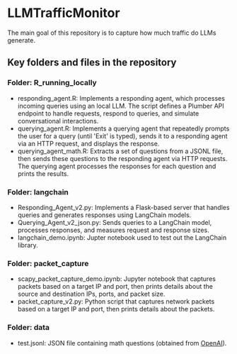# LLMTrafficMonitor 
The main goal of this repository is to capture how much traffic do LLMs generate. 

## Key folders and files in the repository
### Folder: R_running_locally
- responding_agent.R: Implements a responding agent, which processes incoming queries using an local LLM. The script defines a Plumber API endpoint to handle requests, respond to queries, and simulate conversational interactions.
- querying_agent.R: Implements a querying agent that repeatedly prompts the user for a query (until 'Exit' is typed), sends it to a responding agent via an HTTP request, and displays the response.
- querying_agent_math.R: Extracts a set of questions from a JSONL file, then sends these questions to the responding agent via HTTP requests. The querying agent processes the responses for each question and prints the results. 

### Folder: langchain
- Responding_Agent_v2.py: Implements a Flask-based server that handles queries and generates responses using LangChain models.
- Querying_Agent_v2_json.py: Sends queries to a LangChain model, processes responses, and measures request and response sizes.
- langchain_demo.ipynb: Jupter notebook used to test out the LangChain library.

### Folder: packet_capture
- scapy_packet_capture_demo.ipynb: Jupyter notebook that captures packets based on a target IP and port, then prints details about the source and destination IPs, ports, and packet size.
- packet_capture_v2.py: Python script that captures network packets based on a target IP and port, then prints details about the packets.

### Folder: data
- test.jsonl: JSON file containing math questions (obtained from [OpenAI](https://github.com/openai/grade-school-math/tree/master)).
